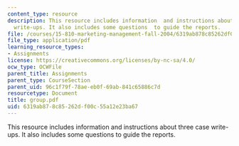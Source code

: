 ```yaml
---
content_type: resource
description: This resource includes information  and instructions about three case
  write-ups. It also includes some questions  to guide the reports.
file: /courses/15-810-marketing-management-fall-2004/6319ab878c85262df00c55a12e23ba67_group.pdf
file_type: application/pdf
learning_resource_types:
- Assignments
license: https://creativecommons.org/licenses/by-nc-sa/4.0/
ocw_type: OCWFile
parent_title: Assignments
parent_type: CourseSection
parent_uid: 96c1f79f-78ae-eb0f-69ab-841c65886c7d
resourcetype: Document
title: group.pdf
uid: 6319ab87-8c85-262d-f00c-55a12e23ba67
---
```

This resource includes information  and instructions about three case write-ups. It also includes some questions  to guide the reports.